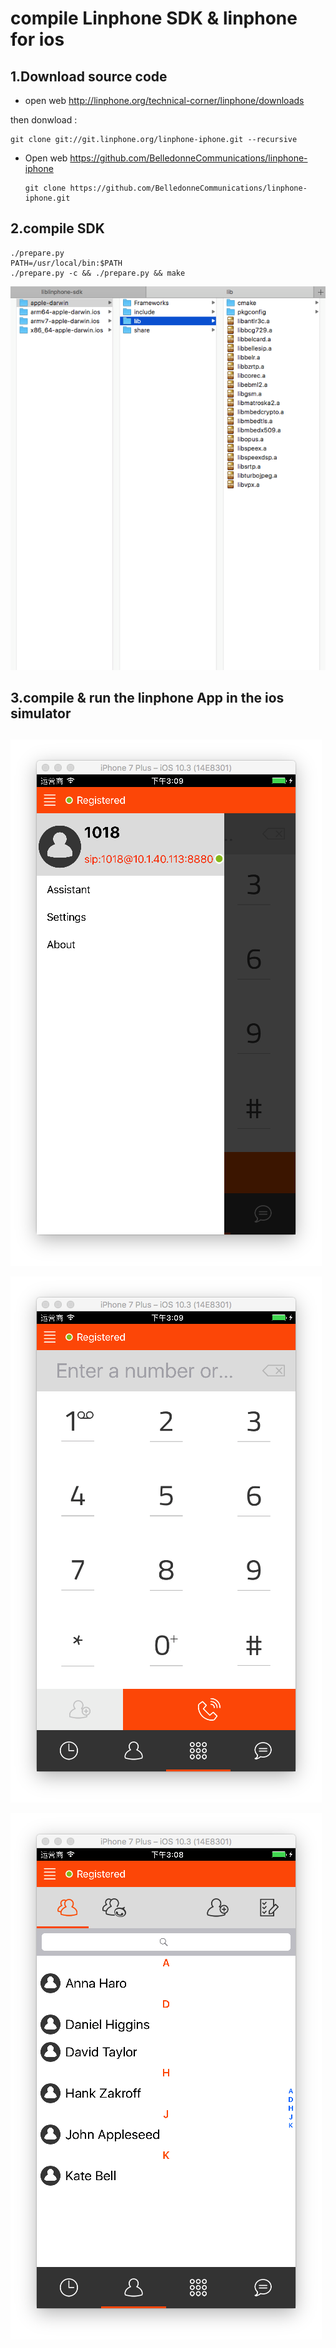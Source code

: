 

# compile Linphone SDK & linphone for ios



## 1.Download  source code 



- open web  http://linphone.org/technical-corner/linphone/downloads

then donwload :

```
git clone git://git.linphone.org/linphone-iphone.git --recursive
```



- Open web https://github.com/BelledonneCommunications/linphone-iphone

  ```
  git clone https://github.com/BelledonneCommunications/linphone-iphone.git
  ```




## 2.compile SDK 

```
./prepare.py
PATH=/usr/local/bin:$PATH
./prepare.py -c && ./prepare.py && make
```





![](https://github.com/latermonk/voip_practise/raw/master/img/SDK.png)





## 3.compile & run the linphone App in the ios simulator

## 

![](https://github.com/latermonk/voip_practise/raw/master/img/Snip20170816_3.png)

![](https://github.com/latermonk/voip_practise/raw/master/img/Snip20170816_2.png)

![](https://github.com/latermonk/voip_practise/raw/master/img/Snip20170816_1.png)

